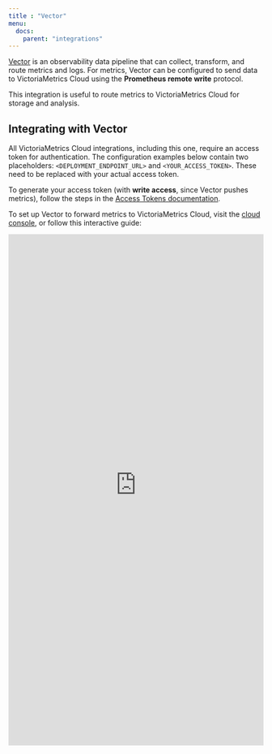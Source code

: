```yaml
---
title : "Vector"
menu:
  docs:
    parent: "integrations"
---
```


[Vector](https://vector.dev/) is an observability data pipeline that can collect,
transform, and route metrics and logs. For metrics, Vector can be configured to send data to VictoriaMetrics
Cloud using the **Prometheus remote write** protocol.

This integration is useful to route metrics to VictoriaMetrics Cloud for storage and analysis.

## Integrating with Vector

All VictoriaMetrics Cloud integrations, including this one, require an access token for authentication.
The configuration examples below contain two placeholders: `<DEPLOYMENT_ENDPOINT_URL>` and
`<YOUR_ACCESS_TOKEN>`. These need to be replaced with your actual access token.

To generate your access token (with **write access**, since Vector pushes metrics), follow the steps in
the [Access Tokens documentation](https://docs.victoriametrics.com/victoriametrics-cloud/deployments/access-tokens).

To set up Vector to forward metrics to VictoriaMetrics Cloud, visit the [cloud console](https://console.victoriametrics.cloud/integrations/vector),
or follow this interactive guide:

<iframe 
    width="100%"
    style="aspect-ratio: 1/2;"
    name="iframe" 
    id="integration" 
    frameborder="0"
    src="https://console.victoriametrics.cloud/public/integrations/vector" >
</iframe>
